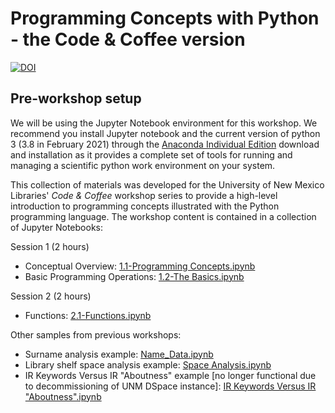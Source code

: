 # Programming Concepts with Python - the Code & Coffee version

[![DOI](https://zenodo.org/badge/93531540.svg)](https://zenodo.org/badge/latestdoi/93531540)

## Pre-workshop setup

We will be using the Jupyter Notebook environment for this workshop. We recommend you install Jupyter notebook and the current version of python 3 (3.8 in February 2021) through the [Anaconda Individual Edition](https://www.anaconda.com/products/individual) download and installation as it provides a complete set of tools for running and managing a scientific python work environment on your system.

This collection of materials was developed for the University of New Mexico Libraries' *Code & Coffee* workshop series
to provide a high-level introduction to programming concepts illustrated with the Python programming language. The
workshop content is contained in a collection of Jupyter Notebooks:

Session 1 (2 hours)

* Conceptual Overview: [1.1-Programming Concepts.ipynb](https://github.com/unmrds/cc-python/blob/master/1.1-Programming%20Concepts.ipynb)
* Basic Programming Operations: [1.2-The Basics.ipynb](https://github.com/unmrds/cc-python/blob/master/1.2-The%20Basics.ipynb)

Session 2 (2 hours)

* Functions: [2.1-Functions.ipynb](https://github.com/unmrds/cc-python/blob/master/2.1-Functions.ipynb)

Other samples from previous workshops:

* Surname analysis example: [Name_Data.ipynb](https://github.com/unmrds/cc-python/blob/master/Name_Data.ipynb)
* Library shelf space analysis example: [Space Analysis.ipynb](https://github.com/unmrds/cc-python/blob/master/Space%20Analysis%20.ipynb)
* IR Keywords Versus IR "Aboutness" example [no longer functional due to decommissioning of UNM DSpace instance]: [IR Keywords Versus IR "Aboutness".ipynb](https://github.com/unmrds/cc-python/blob/master/IR%20Keywords%20Versus%20IR%20%22Aboutness%22.ipynb)
